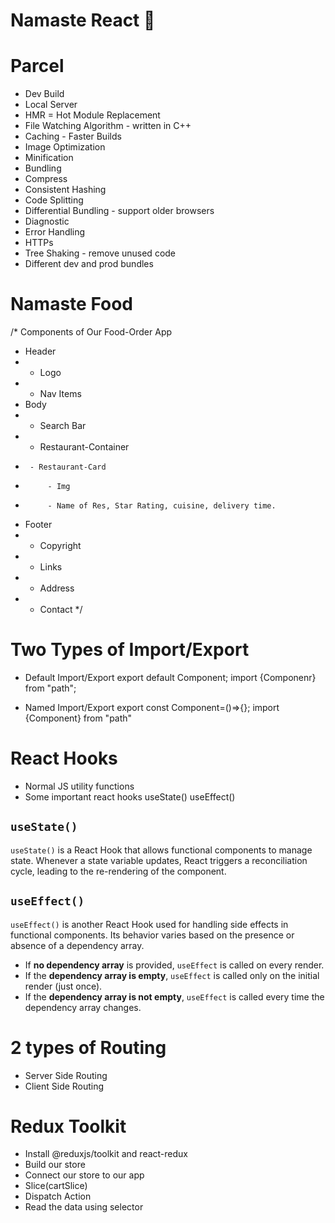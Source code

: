# Namaste React 🚀

# Parcel

- Dev Build
- Local Server
- HMR = Hot Module Replacement
- File Watching Algorithm - written in C++
- Caching - Faster Builds
- Image Optimization
- Minification
- Bundling
- Compress
- Consistent Hashing
- Code Splitting
- Differential Bundling - support older browsers
- Diagnostic
- Error Handling
- HTTPs
- Tree Shaking - remove unused code
- Different dev and prod bundles

# Namaste Food

/\* Components of Our Food-Order App

- Header
- - Logo
- - Nav Items
- Body
- - Search Bar
- - Restaurant-Container
-      - Restaurant-Card
-          - Img
-          - Name of Res, Star Rating, cuisine, delivery time.
- Footer
- - Copyright
- - Links
- - Address
- - Contact
    \*/

# Two Types of Import/Export

- Default Import/Export
  export default Component;
  import {Componenr} from "path";

- Named Import/Export
  export const Component=()=>{};
  import {Component} from "path"

# React Hooks

- Normal JS utility functions
- Some important react hooks
  useState()
  useEffect()

## `useState()`

`useState()` is a React Hook that allows functional components to manage state. Whenever a state variable updates, React triggers a reconciliation cycle, leading to the re-rendering of the component.

## `useEffect()`

`useEffect()` is another React Hook used for handling side effects in functional components. Its behavior varies based on the presence or absence of a dependency array.

- If **no dependency array** is provided, `useEffect` is called on every render.
- If the **dependency array is empty**, `useEffect` is called only on the initial render (just once).
- If the **dependency array is not empty**, `useEffect` is called every time the dependency array changes.

# 2 types of Routing

- Server Side Routing
- Client Side Routing

# Redux Toolkit

- Install @reduxjs/toolkit and react-redux
- Build our store
- Connect our store to our app
- Slice(cartSlice)
- Dispatch Action
- Read the data using selector

